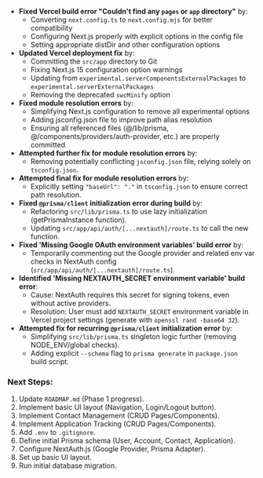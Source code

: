 *   **Fixed Vercel build error "Couldn't find any `pages` or `app` directory"** by:
    *   Converting `next.config.ts` to `next.config.mjs` for better compatibility
    *   Configuring Next.js properly with explicit options in the config file
    *   Setting appropriate distDir and other configuration options
*   **Updated Vercel deployment fix** by:
    *   Committing the `src/app` directory to Git
    *   Fixing Next.js 15 configuration option warnings
    *   Updating from `experimental.serverComponentsExternalPackages` to `experimental.serverExternalPackages`
    *   Removing the deprecated `swcMinify` option
*   **Fixed module resolution errors** by:
    *   Simplifying Next.js configuration to remove all experimental options
    *   Adding jsconfig.json file to improve path alias resolution
    *   Ensuring all referenced files (@/lib/prisma, @/components/providers/auth-provider, etc.) are properly committed
*   **Attempted further fix for module resolution errors** by:
    *   Removing potentially conflicting `jsconfig.json` file, relying solely on `tsconfig.json`.
*   **Attempted final fix for module resolution errors** by:
    *   Explicitly setting `"baseUrl": "."` in `tsconfig.json` to ensure correct path resolution.
*   **Fixed `@prisma/client` initialization error during build** by:
    *   Refactoring `src/lib/prisma.ts` to use lazy initialization (getPrismaInstance function).
    *   Updating `src/app/api/auth/[...nextauth]/route.ts` to call the new function.
*   **Fixed 'Missing Google OAuth environment variables' build error** by:
    *   Temporarily commenting out the Google provider and related env var checks in NextAuth config (`src/app/api/auth/[...nextauth]/route.ts`).
*   **Identified 'Missing NEXTAUTH_SECRET environment variable' build error**:
    *   Cause: NextAuth requires this secret for signing tokens, even without active providers.
    *   Resolution: User must add `NEXTAUTH_SECRET` environment variable in Vercel project settings (generate with `openssl rand -base64 32`).
*   **Attempted fix for recurring `@prisma/client` initialization error** by:
    *   Simplifying `src/lib/prisma.ts` singleton logic further (removing NODE_ENV/global checks).
    *   Adding explicit `--schema` flag to `prisma generate` in `package.json` build script.

### Next Steps:

1.  Update `ROADMAP.md` (Phase 1 progress).
2.  Implement basic UI layout (Navigation, Login/Logout button).
3.  Implement Contact Management (CRUD Pages/Components).
4.  Implement Application Tracking (CRUD Pages/Components).
5.  Add `.env` to `.gitignore`.
6.  Define initial Prisma schema (User, Account, Contact, Application).
7.  Configure NextAuth.js (Google Provider, Prisma Adapter).
8.  Set up basic UI layout.
9.  Run initial database migration.